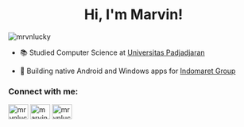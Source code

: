 <h1 align="center">Hi, I'm Marvin!</h1>
<p align="left"> <img src="https://komarev.com/ghpvc/?username=mrvnlucky&label=Profile%20views&color=0e75b6&style=flat-square" alt="mrvnlucky" /> </p>

- 📚 Studied Computer Science at [Universitas Padjadjaran](https://www.unpad.ac.id/en/)

- 💼 Building native Android and Windows apps for [Indomaret Group](https://www.indomaret.co.id/)

<h3 align="left">Connect with me:</h3>
<p align="left">
<a href="https://twitter.com/mrvnlucky" target="blank"><img align="center" src="https://raw.githubusercontent.com/rahuldkjain/github-profile-readme-generator/master/src/images/icons/Social/twitter.svg" alt="mrvnlucky" height="30" width="40" /></a>
<a href="https://linkedin.com/in/marvin-luckianto" target="blank"><img align="center" src="https://raw.githubusercontent.com/rahuldkjain/github-profile-readme-generator/master/src/images/icons/Social/linked-in-alt.svg" alt="marvin-luckianto" height="30" width="40" /></a>
<a href="https://instagram.com/mrvnlucky" target="blank"><img align="center" src="https://raw.githubusercontent.com/rahuldkjain/github-profile-readme-generator/master/src/images/icons/Social/instagram.svg" alt="mrvnlucky" height="30" width="40" /></a>
</p>
